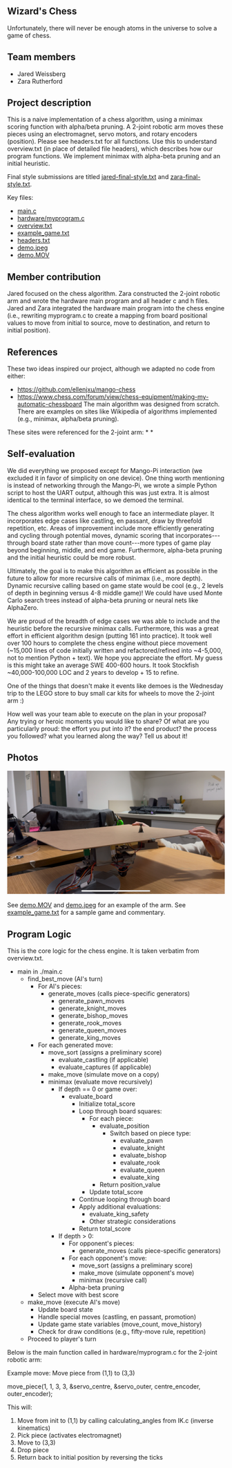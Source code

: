 ## Wizard's Chess
Unfortunately, there will never be enough atoms in the universe to solve a game of chess.

## Team members
* Jared Weissberg
* Zara Rutherford

## Project description
This is a naive implementation of a chess algorithm, using a minimax scoring function with alpha/beta pruning. A 2-joint robotic arm moves these pieces using an electromagnet, servo motors, and rotary encoders (position). Please see headers.txt for all functions. Use this to understand overview.txt (in place of detailed file headers), which describes how our program functions. We implement minimax with alpha-beta pruning and an initial heuristic.

Final style submissions are titled [jared-final-style.txt](jared-final-style.txt) and [zara-final-style.txt](zara-final-style.txt).

Key files:
* [main.c](main.c)
* [hardware/myprogram.c](hardware/myprogram.c) 
* [overview.txt](overview.txt)
* [example_game.txt](example_game.txt)
* [headers.txt](headers.txt)
* [demo.jpeg](demo.jpeg)
* [demo.MOV](demo.MOV)

## Member contribution
Jared focused on the chess algorithm. Zara constructed the 2-joint robotic arm and wrote the hardware main program and all header c and h files. Jared and Zara integrated the hardware main program into the chess engine (i.e., rewriting myprogram.c to create a mapping from board positional values to move from initial to source, move to destination, and return to initial position).

## References
These two ideas inspired our project, although we adapted no code from either:
* https://github.com/ellenjxu/mango-chess
* https://www.chess.com/forum/view/chess-equipment/making-my-automatic-chessboard
The main algorithm was designed from scratch. There are examples on sites like Wikipedia of algorithms implemented (e.g., minimax, alpha/beta pruning).

These sites were referenced for the 2-joint arm:
* 
* 

## Self-evaluation
We did everything we proposed except for Mango-Pi interaction (we excluded it in favor of simplicity on one device). One thing worth mentioning is instead of networking through the Mango-Pi, we wrote a simple Python script to host the UART output, although this was just extra. It is almost identical to the terminal interface, so we demoed the terminal.

The chess algorithm works well enough to face an intermediate player. It incorporates edge cases like castling, en passant, draw by threefold repetition, etc. Areas of improvement include more efficiently generating and cycling through potential moves, dynamic scoring that incorporates---through board state rather than move count---more types of game play beyond beginning, middle, and end game. Furthermore, alpha-beta pruning and the initial heuristic could be more robust.

Ultimately, the goal is to make this algorithm as efficient as possible in the future to allow for more recursive calls of minimax (i.e., more depth). Dynamic recursive calling based on game state would be cool (e.g., 2 levels of depth in beginning versus 4-8 middle game)! We could have used Monte Carlo search trees instead of alpha-beta pruning or neural nets like AlphaZero.

We are proud of the breadth of edge cases we was able to include and the heuristic before the recursive minimax calls. Furthermore, this was a great effort in efficient algorithm design (putting 161 into practice). It took well over 100 hours to complete the chess engine without piece movement (~15,000 lines of code initially written and refactored/refined into ~4-5,000, not to mention Python + text). We hope you appreciate the effort. My guess is this might take an average SWE 400-600 hours. It took Stockfish ~40,000-100,000 LOC and 2 years to develop + 15 to refine.

One of the things that doesn't make it events like demoes is the Wednesday trip to the LEGO store to buy small car kits for wheels to move the 2-joint arm :)

How well was your team able to execute on the plan in your proposal?  
Any trying or heroic moments you would like to share? Of what are you particularly proud:
the effort you put into it? the end product? the process you followed?
what you learned along the way? Tell us about it!

## Photos

[![Demo Video](demo.jpeg)](https://youtu.be/SC8W8NMmxuk)

See [demo.MOV](demo.MOV) and [demo.jpeg](demo.jpeg) for an example of the arm. See [example_game.txt](example_game.txt) for a sample game and commentary.

## Program Logic
This is the core logic for the chess engine. It is taken verbatim from overview.txt.

- main in ./main.c
  - find_best_move (AI's turn)
    - For AI's pieces:
      - generate_moves (calls piece-specific generators)
        - generate_pawn_moves
        - generate_knight_moves
        - generate_bishop_moves
        - generate_rook_moves
        - generate_queen_moves
        - generate_king_moves
    - For each generated move:
      - move_sort (assigns a preliminary score)
        - evaluate_castling (if applicable)
        - evaluate_captures (if applicable)
      - make_move (simulate move on a copy)
      - minimax (evaluate move recursively)
        - If depth == 0 or game over:
          - evaluate_board
            - Initialize total_score
            - Loop through board squares:
              - For each piece:
                - evaluate_position
                  - Switch based on piece type:
                    - evaluate_pawn
                    - evaluate_knight
                    - evaluate_bishop
                    - evaluate_rook
                    - evaluate_queen
                    - evaluate_king
                - Return position_value
              - Update total_score
            - Continue looping through board
            - Apply additional evaluations:
              - evaluate_king_safety
              - Other strategic considerations
            - Return total_score
        - If depth > 0:
          - For opponent's pieces:
            - generate_moves (calls piece-specific generators)
          - For each opponent's move:
            - move_sort (assigns a preliminary score)
            - make_move (simulate opponent's move)
            - minimax (recursive call)
          - Alpha-beta pruning
    - Select move with best score
  - make_move (execute AI's move)
    - Update board state
    - Handle special moves (castling, en passant, promotion)
    - Update game state variables (move_count, move_history)
    - Check for draw conditions (e.g., fifty-move rule, repetition)
  - Proceed to player's turn



Below is the main function called in hardware/myprogram.c for the 2-joint robotic arm:

Example move: Move piece from (1,1) to (3,3)

move_piece(1, 1, 3, 3, &servo_centre, &servo_outer, centre_encoder, outer_encoder);

This will:
1. Move from init to (1,1) by calling calculating_angles from IK.c (inverse kinematics)
2. Pick piece (activates electromagnet)
3. Move to (3,3)
4. Drop piece
5. Return back to initial position by reversing the ticks